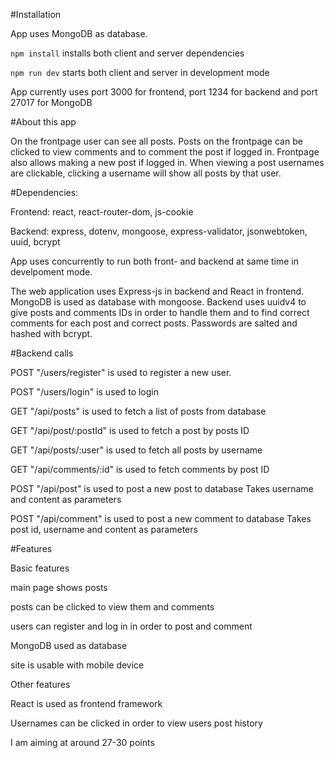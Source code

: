 #Installation

App uses MongoDB as database. 

`npm install` installs both client and server dependencies

`npm run dev` starts both client and server in development mode

App currently uses port 3000 for frontend, port 1234 for backend and port 27017 for MongoDB


#About this app

On the frontpage user can see all posts. Posts on the frontpage can be clicked to view comments and to comment the post if logged in. Frontpage also allows making a new post if logged in.
When viewing a post usernames are clickable, clicking a username will show all posts by that user.

#Dependencies:

Frontend: react, react-router-dom, js-cookie

Backend: express, dotenv, mongoose, express-validator, jsonwebtoken, uuid, bcrypt

App uses concurrently to run both front- and backend at same time in develpoment mode.




The web application uses Express-js in backend and React in frontend.
MongoDB is used as database with mongoose.
Backend uses uuidv4 to give posts and comments IDs in order to handle them and
to find correct comments for each post and correct posts.
Passwords are salted and hashed with bcrypt.



#Backend calls

POST "/users/register" is used to register a new user.

POST "/users/login" is used to login

GET "/api/posts" is used to fetch a list of posts from database

GET "/api/post/:postId" is used to fetch a post by posts ID

GET "/api/posts/:user" is used to fetch all posts by username

GET "/api/comments/:id" is used to fetch comments by post ID

POST "/api/post" is used to post a new post to database
Takes username and content as parameters

POST "/api/comment" is used to post a new comment to database
Takes post id, username and content as parameters

#Features

Basic features 

main page shows posts 

posts can be clicked to view them and comments

users can register and log in in order to post and comment

MongoDB used as database

site is usable with mobile device

Other features

React is used as frontend framework

Usernames can be clicked in order to view users post history

I am aiming at around 27-30 points